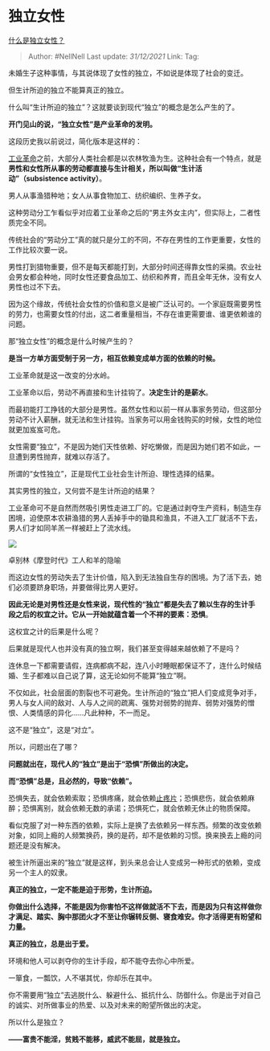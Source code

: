 # 独立女性
[什么是独立女性？](https://www.zhihu.com/question/23223076/answer/2275799698)

> Author: #NellNell 
> Last update: *31/12/2021* 
> Link:
> Tag:   
  
未婚生子这种事情，与其说体现了女性的独立，不如说是体现了社会的变迁。

但生计所迫的独立不能算真正的独立。

什么叫“生计所迫的独立”？这就要谈到现代“独立”的概念是怎么产生的了。

**开门见山的说，“独立女性”是产业革命的发明。**

这段历史我以前说过，简化版本是这样的：

[工业革命](https://www.zhihu.com/search?q=%E5%B7%A5%E4%B8%9A%E9%9D%A9%E5%91%BD&search_source=Entity&hybrid_search_source=Entity&hybrid_search_extra=%7B%22sourceType%22%3A%22answer%22%2C%22sourceId%22%3A2275799698%7D)之前，大部分人类社会都是以农林牧渔为生。这种社会有一个特点，就是**男性和女性所从事的劳动都直接与生计相关，所以叫做“生计活动”（subsistence activity）**。

男人从事渔猎种地；女人从事食物加工、纺织编织、生养子女。

这种劳动分工乍看似乎对应着工业革命之后的“男主外女主内”，但实际上，二者性质完全不同。

传统社会的“劳动分工”真的就只是分工的不同，不存在男性的工作更重要，女性的工作比较次要一说。

男性打到猎物重要，但不是每天都能打到，大部分时间还得靠女性的采摘。农业社会男女都会种地，同时女性还要食品加工、纺织和养育，而且全年无休，没有女人男性也过不下去。

因为这个缘故，传统社会女性的价值和意义是被广泛认可的。一个家庭既需要男性的劳力，也需要女性的付出，这二者重量相当，不存在谁更需要谁、谁更依赖谁的问题。

那“独立女性”的概念是什么时候产生的？

**是当一方单方面受制于另一方，相互依赖变成单方面的依赖的时候。**

工业革命就是这一改变的分水岭。

工业革命以后，劳动不再直接和生计挂钩了。**决定生计的是薪水**。

而最初能打工挣钱的大部分是男性。虽然女性和以前一样从事家务劳动，但这部分劳动不计入薪酬，就无法和生计挂钩。当家务可以用金钱购买的时候，女性的地位就更加岌岌可危。

女性需要“独立”，不是因为她们天性依赖、好吃懒做，而是因为她们若不如此，一旦遭到男性抛弃，就难以存活了。

所谓的“女性独立”，正是现代工业社会生计所迫、理性选择的结果。

其实男性的独立，又何尝不是生计所迫的结果？

工业革命可不是自然而然吸引男性走进工厂的。它是通过剥夺生产资料，制造生存困境，迫使原本农耕渔猎的男人丢掉手中的锄具和渔具，不进入工厂就活不下去，男人们才如同羊羔一样被赶上了流水线。

![](https://pic3.zhimg.com/50/v2-4059c53cefc7345533075ee2bbfb7d77_720w.jpg?source=1940ef5c)

卓别林《摩登时代》工人和羊的隐喻

而这边女性的劳动失去了生计价值，陷入到无法独自生存的困境。为了活下去，她们必须要跻身职场，并要做得比男人更好。

**因此无论是对男性还是女性来说，现代性的“独立”都是失去了赖以生存的生计手段之后的权宜之计。它从一开始就蕴含着一个不祥的要素：恐惧**。

这权宜之计的后果是什么呢？

后果就是现代人也并没有真的独立啊，我们甚至变得越来越依赖了不是吗？

连休息一下都需要请假，连病都病不起，连八小时睡眠都保证不了，连什么时候结婚、生子都难以自己说了算，这无论如何不能算“独立”啊。

不仅如此，社会层面的割裂也不可避免。生计所迫的“独立”把人们变成竞争对手，男人与女人间的敌对、人与人之间的疏离、强势对弱势的抛弃、弱势对强势的憎恨、人类情感的异化……凡此种种，不一而足。

这不是“独立”，这是“对立”。

所以，问题出在了哪？

**问题就出在，现代人的“独立”是出于“恐惧”所做出的决定。**

**而“恐惧”总是，且必然的，导致“依赖”。**

恐惧失去，就会依赖索取；恐惧疼痛，就会依赖[止疼片](https://www.zhihu.com/search?q=%E6%AD%A2%E7%96%BC%E7%89%87&search_source=Entity&hybrid_search_source=Entity&hybrid_search_extra=%7B%22sourceType%22%3A%22answer%22%2C%22sourceId%22%3A2275799698%7D)；恐惧悲伤，就会依赖麻醉；恐惧离别，就会依赖无数的承诺；恐惧死亡，就会依赖无休止的物质保障。

看似克服了对一种东西的依赖，实际上是换了去依赖另一样东西。频繁的改变依赖对象，如同上瘾的人频繁换药，换的是药，却不是依赖的习惯。换来换去上瘾的问题还是没有解决。

被生计所逼出来的“独立”就是这样，到头来总会让人变成另一种形式的依赖，变成另一个主人的奴隶。

**真正的独立，一定不能是迫于形势，生计所迫。**

**你做出什么选择，不能是因为你害怕不这样做就活不下去，而是因为只有这样做你才满足、踏实、胸中那团火才不至让你辗转反侧、寝食难安。你才活得更有盼望和力量。**

**真正的独立，总是出于爱。**

环境和他人可以剥夺你的生计手段，却不能夺去你心中所爱。

一箪食，一瓢饮，人不堪其忧，你却乐在其中。

你不需要用“独立”去逃脱什么、躲避什么、抵抗什么、防御什么。你是出于对自己的诚实、对所做事业的热爱、以及对未来的盼望所做出的决定。

所以什么是独立？

**——富贵不能淫，贫贱不能移，威武不能屈，就是独立。**